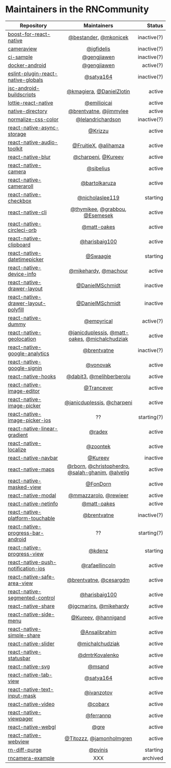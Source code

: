 # Maintainers in the RNCommunity

| Repository                                                                                                           |                                                                Maintainers                                                                 |      Status |
| -------------------------------------------------------------------------------------------------------------------- | :----------------------------------------------------------------------------------------------------------------------------------------: | ----------: |
| [boost-for-react-native](https://github.com/react-native-community/boost-for-react-native)                           |                            [@bestander](https://github.com/bestander), [@mkonicek](https://github.com/mkonicek)                            | inactive(?) |
| [cameraview](https://github.com/react-native-community/cameraview)                                                   |                                                 [@jgfidelis](https://github.com/jgfidelis)                                                 | inactive(?) |
| [ci-sample](https://github.com/react-native-community/ci-sample)                                                     |                                                [@gengjiawen](https://github.com/gengjiawen)                                                | inactive(?) |
| [docker-android](https://github.com/react-native-community/docker-android)                                           |                                                [@gengjiawen](https://github.com/gengjiawen)                                                |   active(?) |
| [eslint-plugin-react-native-globals](https://github.com/react-native-community/eslint-plugin-react-native-globals)   |                                                  [@satya164](https://github.com/satya164)                                                  | inactive(?) |
| [jsc-android-buildscripts](https://github.com/react-native-community/jsc-android-buildscript)                        |                         [@kmagiera](https://github.com/kmagiera), [@DanielZlotin](https://github.com/DanielZlotin)                         |      active |
| [lottie-react-native](https://github.com/react-native-community/lottie-react-native)                                 |                                                [@emilioicai](https://github.com/emilioicai)                                                |      active |
| [native-directory](https://github.com/react-native-community/native-directory)                                       |                           [@brentvatne](https://github.com/brentvatne), [@jimmylee](https://github.com/jimmylee)                           |      active |
| [normalize-css-color](https://github.com/react-native-community/normalize-css-color)                                 |                                          [@lelandrichardson](https://github.com/lelandrichardson)                                          | inactive(?) |
| [react-native-async-storage](https://github.com/react-native-community/react-native-async-storage)                   |                                                    [@Krizzu](https://github.com/Krizzu)                                                    |      active |
| [react-native-audio-toolkit](https://github.com/react-native-community/react-native-audio-toolkit)                   |                             [@FruitieX](https://github.com/FruitieX), [@alihamza](https://github.com/alihamza)                             |      active |
| [react-native-blur](https://github.com/react-native-community/react-native-blur)                                     |                             [@charpeni](https://github.com/charpeni), [@Kureev](https://github.com/Kureev)                                 |      active |
| [react-native-camera](https://github.com/react-native-community/react-native-camera)                                 |                                                  [@sibelius](https://github.com/sibelius)                                                  |      active |
| [react-native-cameraroll](https://github.com/react-native-community/react-native-cameraroll)                         |                                              [@bartolkaruza](https://github.com/bartolkaruza)                                              |      active |
| [react-native-checkbox](https://github.com/react-native-community/react-native-checkbox)                             |                                            [@nicholaslee119](https://github.com/nicholaslee119)                                            |    starting |
| [react-native-cli](https://github.com/react-native-community/react-native-cli)                                       |         [@thymikee](https://github.com/thymikee), [@grabbou](https://github.com/grabbou), [@Esemesek](https://github.com/Esemesek)         |      active |
| [react-native-circleci-orb](https://github.com/react-native-community/react-native-circleci-orb)                     |                                                [@matt-oakes](https://github.com/matt-oakes)                                                |      active |
| [react-native-clipboard](https://github.com/react-native-community/react-native-clipboard)                           |                                              [@harisbaig100](https://github.com/harisbaig100)                                              |      active |
| [react-native-datetimepicker](https://github.com/react-native-community/react-native-datetimepicker)                 |                                                   [@Swaagie](https://github.com/Swaagie)                                                   |    starting |
| [react-native-device-info](https://github.com/react-native-community/react-native-device-info)                       |                                [@mikehardy](https://github.com/mikehardy), [@machour](https://github.com/machour)                          |      active |
| [react-native-drawer-layout](https://github.com/react-native-community/react-native-drawer-layout)                   |                                            [@DanielMSchmidt](https://github.com/DanielMSchmidt)                                            |    inactive |
| [react-native-drawer-layout-polyfill](https://github.com/react-native-community/react-native-drawer-layout-polyfill) |                                            [@DanielMSchmidt](https://github.com/DanielMSchmidt)                                            |    inactive |
| [react-native-dummy](https://github.com/react-native-community/react-native-dummy)                                   |                                                 [@empyrical](https://github.com/empyrical)                                                 |   active(?) |
| [react-native-geolocation](https://github.com/react-native-community/react-native-geolocation)                       | [@janicduplessis](https://github.com/janicduplessis), [@matt-oakes](https://github.com/matt-oakes), [@michalchudziak](https://github.com/michalchudziak) | active |
| [react-native-google-analytics](https://github.com/react-native-community/react-native-google-analytics)             |                                                [@brentvatne](https://github.com/brentvatne)                                                | inactive(?) |
| [react-native-google-signin](https://github.com/react-native-community/react-native-google-signin)                   |                                                   [@vonovak](https://github.com/vonovak)                                                   |      active |
| [react-native-hooks](https://github.com/react-native-community/react-native-hooks)                                   |                         [@dabit3](https://github.com/dabit3), [@melihberberolu](https://github.com/melihberberolu)                         |      active |
| [react-native-image-editor](https://github.com/react-native-community/react-native-image-editor)                     |                                                 [@Trancever](https://github.com/Trancever)                                                 |      active |
| [react-native-image-picker](https://github.com/react-native-community/react-native-image-picker)                     |                       [@janicduplessis](https://github.com/janicduplessis), [@charpeni](https://github.com/charpeni)                       |      active |
| [react-native-image-picker-ios](https://github.com/react-native-community/react-native-image-picker-ios)             |                                                                     ??                                                                     | starting(?) |
| [react-native-linear-gradient](https://github.com/react-native-community/react-native-linear-gradient)               |                                                     [@radex](https://github.com/radex)                                                     |      active |
| [react-native-localize](https://github.com/react-native-community/react-native-localize)                             |                                                   [@zoontek](https://github.com/zoontek)                                                   |      active |
| [react-native-navbar](https://github.com/react-native-community/react-native-navbar)                                 |                                                    [@Kureev](https://github.com/Kureev)                                                    |    inactive |
| [react-native-maps](https://github.com/react-native-community/react-native-maps)                                     | [@rborn](https://github.com/rborn), [@christopherdro](https://github.com/christopherdro), [@salah-ghanim](https://github.com/salah-ghanim), [@alvelig](https://github.com/alvelig) |      active |
| [react-native-masked-view](https://github.com/react-native-community/react-native-masked-view)                       |                                                   [@FonDorn](https://github.com/FonDorn)                                                   |      active |
| [react-native-modal](https://github.com/react-native-community/react-native-modal)                                   |                            [@mmazzarolo](https://github.com/mmazzarolo), [@rewieer](https://github.com/rewieer)                            |      active |
| [react-native-netinfo](https://github.com/react-native-community/react-native-netinfo)                               |                                                [@matt-oakes](https://github.com/matt-oakes)                                                |      active |
| [react-native-platform-touchable](https://github.com/react-native-community/react-native-platform-touchable)         |                                                [@brentvatne](https://github.com/brentvatne)                                                | inactive(?) |
| [react-native-progress-bar-android](https://github.com/react-native-community/react-native-progress-bar-android)     |                                                                     ??                                                                     | starting(?) |
| [react-native-progress-view](https://github.com/react-native-community/react-native-progress-view)                   |                                                     [@kdenz](https://github.com/kdenz)                                                     |    starting |
| [react-native-push-notification-ios](https://github.com/react-native-community/react-native-push-notification-ios)   |                                             [@rafaellincoln](https://github.com/rafaellincoln)                                             |      active |
| [react-native-safe-area-view](https://github.com/react-native-community/react-native-safe-area-view)                 |                           [@brentvatne](https://github.com/brentvatne), [@cesargdm](https://github.com/cesargdm)                           |      active |
| [react-native-segmented-control](https://github.com/react-native-community/react-native-segmented-control)           |                                              [@harisbaig100](https://github.com/harisbaig100)                                              |      active |
| [react-native-share](https://github.com/react-native-community/react-native-share)                                   |                              [@jgcmarins](https://github.com/jgcmarins), [@mikehardy](https://github.com/mikehardy)                        |      active |
| [react-native-side-menu](https://github.com/react-native-community/react-native-side-menu)                           |                              [@Kureev](https://github.com/Kureev), [@hannigand](https://github.com/hannigand)                              |      active |
| [react-native-simple-share](https://github.com/react-native-community/react-native-simple-share)                     |                                              [@Ansalibrahim](https://github.com/Ansalibrahim)                                              |    active |
| [react-native-slider](https://github.com/react-native-community/react-native-slider)                                 |                                            [@michalchudziak](https://github.com/michalchudziak)                                            |      active |
| [react-native-statusbar](https://github.com/react-native-community/react-native-statusbar)                           |                                             [@dmtrKovalenko](https://github.com/dmtrKovalenko)                                             |      active |
| [react-native-svg](https://github.com/react-native-community/react-native-svg)                                       |                                                     [@msand](https://github.com/msand)                                                     |      active |
| [react-native-tab-view](https://github.com/react-native-community/react-native-tab-view)                             |                                                  [@satya164](https://github.com/satya164)                                                  |      active |
| [react-native-text-input-mask](https://github.com/react-native-community/react-native-text-input-mask)               |                                                 [@ivanzotov](https://github.com/ivanzotov)                                                 |      active |
| [react-native-video](https://github.com/react-native-community/react-native-video)                                   |                                                    [@cobarx](https://github.com/cobarx)                                                    |      active |
| [react-native-viewpager](https://github.com/react-native-community/react-native-viewpager)                           |                                                  [@ferrannp](https://github.com/ferrannp)                                                  |      active |
| [react-native-webgl](https://github.com/react-native-community/react-native-webgl)                                   |                                                       [@gre](https://github.com/gre)                                                       |      active |
| [react-native-webview](https://github.com/react-native-community/react-native-webview)                               |                         [@Titozzz](https://github.com/Titozzz), [@jamonholmgren](https://github.com/jamonholmgren)                         |      active |
| [rn-diff-purge](https://github.com/react-native-community/rn-diff-purge)                                             |                                                    [@pvinis](https://github.com/pvinis)                                                    |    starting |
| [rncamera-example](https://github.com/react-native-community/rncamera-example)                                       |                                                                    XXX                                                                     |    archived |
